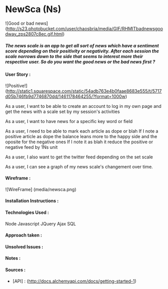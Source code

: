 # NewSca (Ns)

![Good or bad news] (http://s23.photobucket.com/user/chaosbria/media/GIF/RHMITbadnewsgoodway_zps2807c8ec.gif.html)

##### The news scale is an app to get all sort of news which have a sentiment score depending on their positivity or negativity. After each session the scale norrows down to the side that seems to interest more their respective user. So do you want the good news or the bad news first ? 

#### User Story :

![Positive!] (http://static1.squarespace.com/static/54adb763e4b0faae8683e555/t/5717d05b746fb9d7746870dd/1461178464255/?format=1000w)

As a user, I want to be able to create an account to log in my own page and get the news with a scale set by my session's activities

As a user, I want to have news for a specific key word or field

As a user, I need to be able to mark each article as dope or blah
  If I note a positive article as dope the balance leans more to the happy side and the oposite for the negative ones
  If I note it as blah it reduce the positive or negative feed by 1Ns unit
  
As a user, I also want to get the twitter feed depending on the set scale
  
As a user, I can see a graph of my news scale's changement over time.

#### Wireframe :

![WireFrame] (media/newsca.png)

#### Installation Instructions :

#### Technologies Used :

Node
Javascript
JQuery
Ajax
SQL

#### Approach taken :

#### Unsolved Issues :

#### Notes :

#### Sources :

- [API] : (http://docs.alchemyapi.com/docs/getting-started-1)
